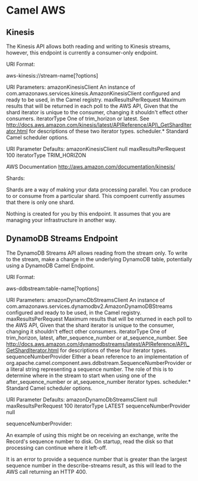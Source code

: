 

Camel AWS
=========

Kinesis
-------

The Kinesis API allows both reading and writing to Kinesis streams, however, this endpoint is currently a consumer-only endpoint.

URI Format:

aws-kinesis://stream-name[?options]

URI Parameters:
amazonKinesisClient    An instance of com.amazonaws.services.kinesis.AmazonKinesisClient configured and ready to be used, in the Camel registry.
maxResultsPerRequest   Maximum results that will be returned in each poll to the AWS API, Given that the shard iterator is unique to the consumer, changing it shouldn't effect other consumers.
iteratorType           One of trim\_horizon or latest. See http://docs.aws.amazon.com/kinesis/latest/APIReference/API\_GetShardIterator.html for descriptions of these two iterator types.
scheduler.\*           Standard Camel scheduler options.

URI Parameter Defaults:
amazonKinesisClient    null
maxResultsPerRequest   100
iteratorType           TRIM\_HORIZON

AWS Documentation
http://aws.amazon.com/documentation/kinesis/

Shards:

Shards are a way of making your data processing parallel. You can produce to or consume from a particular shard. This compoent currently assumes that there is only one shard.

Nothing is created for you by this endpoint. It assumes that you are managing your infrastructure in another way.


DynamoDB Streams Endpoint
-------------------------

The DynamoDB Streams API allows reading from the stream only. To write to the stream, make a change in the underlying DynamoDB table, potentially using a DynamoDB Camel Endpoint.

URI Format:

aws-ddbstream:table-name[?options]

URI Parameters:
amazonDynamoDbStreamsClient   An instance of com.amazonaws.services.dynamodbv2.AmazonDynamoDBStreams configured and ready to be used, in the Camel registry.
maxResultsPerRequest          Maximum results that will be returned in each poll to the AWS API, Given that the shard iterator is unique to the consumer, changing it shouldn't effect other consumers.
iteratorType                  One of trim\_horizon, latest, after\_sequence\_number or at\_sequence\_number. See http://docs.aws.amazon.com/dynamodbstreams/latest/APIReference/API\_GetShardIterator.html for descriptions of these four iterator types.
sequenceNumberProvider        Either a bean reference to an implementation of org.apache.camel.component.aws.ddbstream.SequenceNumberProvider or a literal string representing a sequence number. The role of this is to determine where in the stream to start when using one of the after\_sequence\_number or at\_sequence\_number iterator types.
scheduler.\*                  Standard Camel scheduler options.

URI Parameter Defaults:
amazonDynamoDbStreamsClient   null
maxResultsPerRequest          100
iteratorType                  LATEST
sequenceNumberProvider        null

sequenceNumberProvider:

An example of using this might be on receiving an exchange, write the Record's sequence number to disk. On startup, read the disk so that processing can continue where it left-off.

It is an error to provide a sequence number that is greater than the largest sequence number in the describe-streams result, as this will lead to the AWS call returning an HTTP 400.


